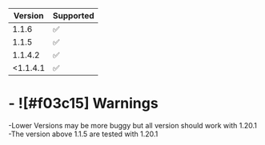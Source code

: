 | Version | Supported          |
| ------- | ------------------ |
| 1.1.6   | :white_check_mark: |
| 1.1.5   | :white_check_mark: |
| 1.1.4.2 | :white_check_mark: |
|<1.1.4.1 | :white_check_mark: |

# - ![#f03c15] Warnings

-Lower Versions may be more buggy but all version should work with 1.20.1
-The version above 1.1.5 are tested with 1.20.1
